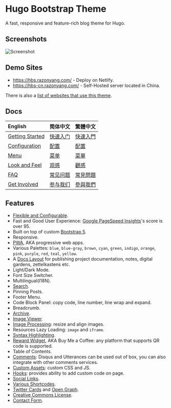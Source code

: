 # Hugo Bootstrap Theme

A fast, responsive and feature-rich blog theme for Hugo.

## Screenshots

![Screenshot](https://raw.githubusercontent.com/razonyang/hugo-theme-bootstrap/master/images/screenshot.png)

## Demo Sites

- https://hbs.razonyang.com/ - Deploy on Netlify.
- https://hbs-cn.razonyang.com/ - Self-Hosted server located in China.

There is also a [list of websites that use this theme](https://github.com/razonyang/hugo-theme-bootstrap/blob/master/USERS.md).

## Docs

| English | 简体中文 | 繁體中文
|:---|:---|:---
| [Getting Started](https://hbs.razonyang.com/en/posts/getting-started) | [快速入门](https://hbs.razonyang.com/zh-cn/posts/getting-started) | [快速入門](https://hbs.razonyang.com/zh-tw/posts/getting-started)
| [Configuration](https://hbs.razonyang.com/en/posts/configuration) | [配置](https://hbs.razonyang.com/zh-cn/posts/configuration) | [配置](https://hbs.razonyang.com/zh-tw/posts/configuration)
| [Menu](https://hbs.razonyang.com/en/posts/menu) | [菜单](https://hbs.razonyang.com/zh-cn/posts/menu) | [菜單](https://hbs.razonyang.com/zh-tw/posts/menu)
| [Look and Feel](https://hbs.razonyang.com/en/posts/look-and-feel) | [观感](https://hbs.razonyang.com/zh-cn/posts/look-and-feel) | [觀感](https://hbs.razonyang.com/zh-tw/posts/look-and-feel)
| [FAQ](https://hbs.razonyang.com/en/faq) | [常见问题](https://hbs.razonyang.com/zh-cn/faq) | [常見問題](https://hbs.razonyang.com/zh-tw/faq)
| [Get Involved](https://hbs.razonyang.com/en/posts/get-involved) | [参与我们](https://hbs.razonyang.com/zh-cn/posts/get-involved) | [參與我們](https://hbs.razonyang.com/zh-tw/posts/get-involved)

## Features

- [Flexible and Configurable](https://hbs.razonyang.com/en/posts/configuration).
- Fast and Good User Experience: [Google PageSpeed Insights](https://pagespeed.web.dev/report?url=https://hbs.razonyang.com/en/)'s score is over 95.
- Built on top of custom [Bootstrap 5](https://getbootstrap.com/).
- Responsive.
- [PWA](https://hbs.razonyang.com/en/posts/pwa), AKA progressive web apps.
- Various Palettes: `blue`, `blue-gray`, `brown`, `cyan`, `green`, `indigo`, `orange`, `pink`, `purple`, `red`, `teal`, `yellow`.
- A [Docs Layout](https://hbs.razonyang.com/en/docs/docs-layout) for publishing project documentation, notes, digital gardens, zettelkastens etc.
- Light/Dark Mode.
- Font Size Switcher.
- Multilingual(I18N).
- [Search](https://hbs.razonyang.com/en/posts/search).
- Pinning Posts.
- Footer Menu.
- Code Block Panel: copy code, line number, line wrap and expand.
- Breadcrumb.
- [Archive](https://hbs.razonyang.com/en/posts/archives).
- [Image Viewer](https://hbs.razonyang.com/en/posts/image-viewer).
- [Image Processing](https://hbs.razonyang.com/en/posts/image-processing): resize and align images.
- Resources Lazy Loading: `image` and `iframe`.
- [Syntax Highlighting](https://hbs.razonyang.com/en/posts/look-and-feel#syntax-highlighting).
- [Reward Widget](https://hbs.razonyang.com/en/posts/widgets/reward), AKA Buy Me a Coffee: any platform that supports QR code is supported.
- Table of Contents.
- [Comments](https://hbs.razonyang.com/en/posts/widgets/comments): Disqus and Utterances can be used out of box, you can also integrate with other comments services.
- [Custom Assets](https://hbs.razonyang.com/en/posts/custom-assets): custom CSS and JS.
- [Hooks](https://hbs.razonyang.com/en/posts/hooks): provides ability to add custom code on page.
- [Social Links](https://hbs.razonyang.com/en/posts/widgets/social-links).
- [Various Shortcodes](https://hbs.razonyang.com/en/posts/shortcodes).
- [Twitter Cards](https://gohugo.io/templates/internal/#configure-twitter-cards) and [Open Graph](https://gohugo.io/templates/internal/#configure-open-graph).
- [Creative Commons License](https://creativecommons.org/licenses/).
- [Contact Form](https://hbs.razonyang.com/en/posts/contact-form).
